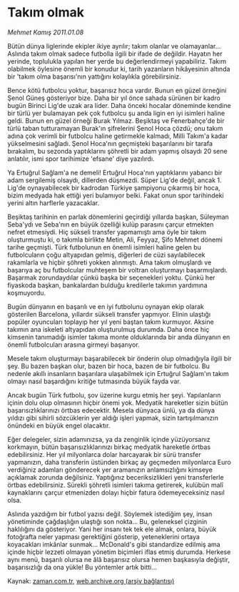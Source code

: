 # Takım olmak

*Mehmet Kamış 2011.01.08*

<td class="columnist-detail">
<p>Bütün dünya liglerinde ekipler ikiye ayrılır; takım olanlar ve olamayanlar... Aslında takım olmak sadece futbolla ilgili bir ifade de değildir. Hayatın her yerinde, toplulukla yapılan her yerde bu değerlendirmeyi yapabiliriz. Takım olabilmek öylesine önemli bir konudur ki, tarih yazanların hikâyesinin altında bir 'takım olma başarısı'nın yattığını kolaylıkla görebilirsiniz.</p>
<p>
<div id="haberMetinDiv">
<p>Bence kötü futbolcu yoktur, başarısız hoca vardır. Bunun en güzel örneğini Şenol Güneş gösteriyor bize. Daha bir yıl önce sahada sürünen bir kadro bugün Birinci Lig'de uzak ara lider. Daha önceki hocalar döneminde kendine bir türlü yer bulamayan pek çok futbolcu şu anda ligin en iyi isimleri haline geldi. Bunun en güzel örneği Burak Yılmaz. Beşiktaş ve Fenerbahçe'de bir türlü taban tutturamayan Burak'ın şifrelerini Şenol Hoca çözdü; onu takım adına çok verimli bir futbolcu haline getirmekle kalmadı, Milli Takım'a kadar yükselmesini sağladı. Şenol Hoca'nın geçmişteki başarılarını bir tarafa bırakalım, bu sezonda yaptıklarını şöhretli bir adam yapmış olsaydı 20 sene anlatılır, ismi spor tarihimize 'efsane' diye yazılırdı.
<p>Ya Ertuğrul Sağlam'a ne demeli! Ertuğrul Hoca'nın yaptıklarını yabancı bir adam sergilemiş olsaydı, dillerden düşmezdi. Süper Lig'de değil, ancak 1. Lig'de oynayabilecek bir kadrodan Türkiye şampiyonu çıkarmış bir hoca, bizim medyada hak ettiği yeri bulamıyor belki. Fakat onun spor tarihindeki yerini altın harflerle yazacaklar.
<p>Beşiktaş tarihinin en parlak dönemlerini geçirdiği yıllarda başkan, Süleyman Seba'ydı ve Seba'nın en büyük özelliği kulüp parasını çarçur etmekten nefret etmesiydi. Hiç sükseli transfer yapmamıştı ama öyle bir takım oluşturmuştu ki, o takımla birlikte Metin, Ali, Feyyaz, Şifo Mehmet dönemi tarihe geçmişti. Türk futbolunun en önemli isimleri haline gelen bu futbolcuların çoğu altyapıdan gelmiş, diğerleri de cüzi sayılabilecek rakamlarla ve hiçbir şöhreti yokken alınmıştı. Ama takım olmuşlardı ve başarıya aç bu futbolcular muhteşem bir voltran oluşturmayı başarmışlardı. Başarmak zorundaydılar çünkü başka bir seçenekleri yoktu. Çünkü her fiyaskoda başkan, bankalardan bulduğu kredilerle takımın yardımına koşmuyordu.
<p>Bugün dünyanın en başarılı ve en iyi futbolunu oynayan ekip olarak gösterilen Barcelona, yıllardır sükseli transfer yapmıyor. Elinin ulaştığı popüler oyuncuları toplayıp her yıl yeni baştan takım kurmuyor. Aksine takımın ana iskeleti altyapıdan oluşturulmuş durumda. Daha önce hiç kimsenin tanımadığı isimler takıma monte olduklarında bir anda dünyanın en önemli futbolcuları arasına girmeyi başarıyor.
<p>Mesele takım oluşturmayı başarabilecek bir önderin olup olmadığıyla ilgili bir şey. Bu bazen başkan olur, bazen bir hoca, bazen de bir futbolcu. Bu nedenle akıllı insanların başarılara ulaşabilmek için Ertuğrul Sağlam'ın takım olmayı nasıl başardığını kritiğe tutmasında büyük fayda var.
<p>Ancak bugün Türk futbolu, şov üzerine kurgu etmiş her şeyi. Yapılanların içinin dolu olup olmasının hiçbir önemi yok. Medyatik hareketler sizin bütün başarısızlıklarınızı örtbas edecektir. Mesela dünyaca ünlü, ya da dünya yıldızı gibi sihirli sözcüklerin yer aldığı işleri yapmak, sizin tartışılmanızın önündeki en büyük engel olacaktır. 
<p>Eğer delegeler, sizin adamınızsa, ya da zenginlik içinde yüzüyorsanız korkmayın, bütün başarısızlıklarınızı birkaç medyatik hareketle örtbas edebilirsiniz. Her yıl milyonlarca dolar harcayarak bir sürü transfer yapmanızın, daha transferin üstünden birkaç ay geçmeden milyonlarca Euro verdiğiniz adamları gönderecek yer aramanızın anlamsızlığını kimseye açıklamak zorunda değilsiniz. Yaptığınız beceriksizlikleri yeni transferlerle örtbas edebilirsiniz. Sürekli şöhretli isimleri takıma getirerek, kulübün malî kaynaklarını çarçur etmenizden dolayı hiçbir fatura ödemeyeceksiniz nasıl olsa.
<p>Aslında yazdığım bir futbol yazısı değil. Söylemek istediğim şey, insan yönetiminde çağdaşlığın ulaştığı son nokta... Bu, geleneksel çizginin haklılığını da gösteriyor. Yani her insanı tek tek ele almak, onlara, büyük fotoğrafta neler yapması gerektiğini gösterip, yeteneklerini ortaya koyacakları imkânlar sunmak... McDonald's gibi standardize edilmiş ama içinde hiçbir lezzeti olmayan yönetim biçimleri iflas etmiş durumda. Herkese aynı menü, başarılı olursa ne âlâ başarısız olursa hemen başkasıyla değiştir, başarısızlığı da ona yükle! Bu yöntemler artık bitti... </p></p></p></p></p></p></p></p></div>
</p>
<a href="http://web.archive.org/web/20110119141318/mailto:m.kamis@zaman.com.tr">
</a></td>

Kaynak: [zaman.com.tr](http://zaman.com.tr/yazar.do?yazino=1075821), [web.archive.org (arşiv bağlantısı)](http://web.archive.org/web/20110119141318/http://www.zaman.com.tr:80/yazar.do?yazino=1075821)
